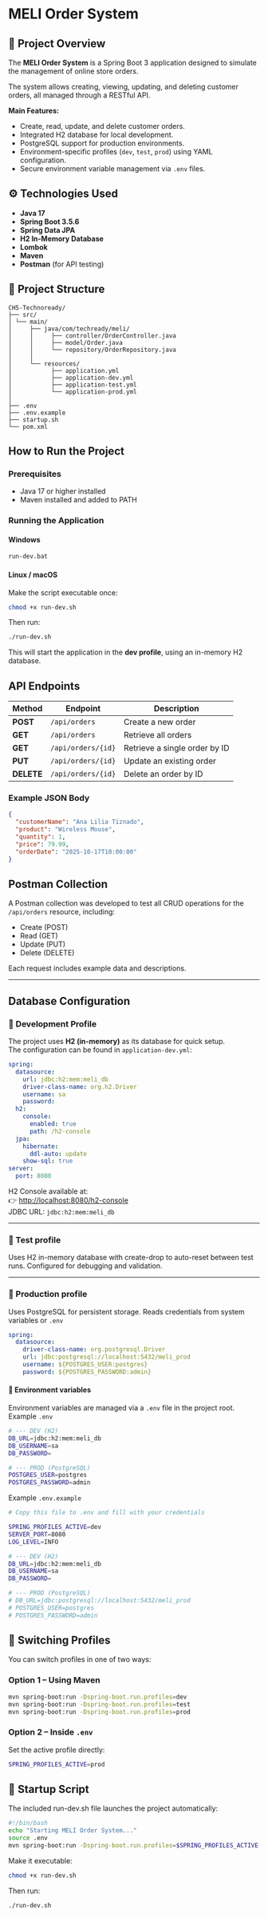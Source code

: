 # MELI Order System

## 📘 Project Overview
The **MELI Order System** is a Spring Boot 3 application designed to simulate the management of online store orders.  

The system allows creating, viewing, updating, and deleting customer orders, all managed through a RESTful API.

**Main Features:**
- Create, read, update, and delete customer orders.
- Integrated H2 database for local development.
- PostgreSQL support for production environments.
- Environment-specific profiles (`dev`, `test`, `prod`) using YAML configuration.
- Secure environment variable management via `.env` files.


## ⚙️ Technologies Used
- **Java 17**
- **Spring Boot 3.5.6**
- **Spring Data JPA**
- **H2 In-Memory Database**
- **Lombok**
- **Maven**
- **Postman** (for API testing)


## 📁 Project Structure
```
CH5-Technoready/
├── src/
│ └── main/
│     ├── java/com/techready/meli/
│     │     ├── controller/OrderController.java
│     │     ├── model/Order.java
│     │     └── repository/OrderRepository.java
│     │
│     └── resources/
│           ├── application.yml
│           ├── application-dev.yml
│           ├── application-test.yml
│           └── application-prod.yml
│ 
├── .env
├── .env.example
├── startup.sh
└── pom.xml
```

## How to Run the Project

### Prerequisites
- Java 17 or higher installed
- Maven installed and added to PATH
### Running the Application
#### Windows
```bash
run-dev.bat
```

#### Linux / macOS
Make the script executable once:
```bash
chmod +x run-dev.sh
```

Then run:
```bash
./run-dev.sh
```

This will start the application in the **dev profile**, using an in-memory H2 database.


## API Endpoints

| Method | Endpoint | Description |
|--------|-----------|--------------|
| **POST** | `/api/orders` | Create a new order |
| **GET** | `/api/orders` | Retrieve all orders |
| **GET** | `/api/orders/{id}` | Retrieve a single order by ID|
| **PUT** | `/api/orders/{id}` | Update an existing order |
| **DELETE** | `/api/orders/{id}` | Delete an order by ID |

### Example JSON Body
```json
{
  "customerName": "Ana Lilia Tiznado",
  "product": "Wireless Mouse",
  "quantity": 1,
  "price": 79.99,
  "orderDate": "2025-10-17T10:00:00"
}
```

## Postman Collection
A Postman collection was developed to test all CRUD operations for the `/api/orders` resource, including:  
- Create (POST)  
- Read (GET)  
- Update (PUT)  
- Delete (DELETE)  

Each request includes example data and descriptions.

---

## Database Configuration
### 🧪 Development Profile
The project uses **H2 (in-memory)** as its database for quick setup.  
The configuration can be found in `application-dev.yml`:
```yaml
spring:
  datasource:
    url: jdbc:h2:mem:meli_db
    driver-class-name: org.h2.Driver
    username: sa
    password:
  h2:
    console:
      enabled: true
      path: /h2-console
  jpa:
    hibernate:
      ddl-auto: update
    show-sql: true
server:
  port: 8080
```

H2 Console available at:  
👉 [http://localhost:8080/h2-console](http://localhost:8080/h2-console)  
JDBC URL: `jdbc:h2:mem:meli_db`

---
### 🧪 Test profile
Uses H2 in-memory database with create-drop to auto-reset between test runs.
Configured for debugging and validation.

---


### 🚀 Production profile
Uses PostgreSQL for persistent storage.
Reads credentials from system variables or `.env` 

```yaml
spring:
  datasource:
    driver-class-name: org.postgresql.Driver
    url: jdbc:postgresql://localhost:5432/meli_prod
    username: ${POSTGRES_USER:postgres}
    password: ${POSTGRES_PASSWORD:admin}
```

#### 🔐 Environment variables
Environment variables are managed via a `.env` file in the project root.
Example `.env`
```bash
# --- DEV (H2)
DB_URL=jdbc:h2:mem:meli_db
DB_USERNAME=sa
DB_PASSWORD=

# --- PROD (PostgreSQL)
POSTGRES_USER=postgres
POSTGRES_PASSWORD=admin
```

Example `.env.example`
```bash
# Copy this file to .env and fill with your credentials

SPRING_PROFILES_ACTIVE=dev
SERVER_PORT=8080
LOG_LEVEL=INFO

# --- DEV (H2)
DB_URL=jdbc:h2:mem:meli_db
DB_USERNAME=sa
DB_PASSWORD=

# --- PROD (PostgreSQL)
# DB_URL=jdbc:postgresql://localhost:5432/meli_prod
# POSTGRES_USER=postgres
# POSTGRES_PASSWORD=admin
```

## 🔄 Switching Profiles

You can switch profiles in one of two ways:

### Option 1 – Using Maven
```bash
mvn spring-boot:run -Dspring-boot.run.profiles=dev
mvn spring-boot:run -Dspring-boot.run.profiles=test
mvn spring-boot:run -Dspring-boot.run.profiles=prod
```

### Option 2 – Inside `.env`

Set the active profile directly:
```bash
SPRING_PROFILES_ACTIVE=prod
```

## 🚀 Startup Script
The included run-dev.sh file launches the project automatically:
```bash
#!/bin/bash
echo "Starting MELI Order System..."
source .env
mvn spring-boot:run -Dspring-boot.run.profiles=$SPRING_PROFILES_ACTIVE
```

Make it executable:
```bash
chmod +x run-dev.sh
```

Then run:
```
./run-dev.sh
```

